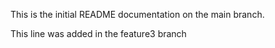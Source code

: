 This is the initial README documentation on the main branch.

This line was added in the feature3 branch